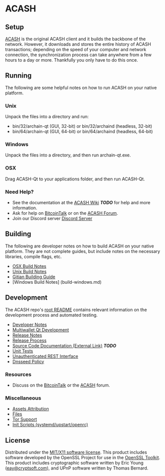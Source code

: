 ACASH
=====================

Setup
---------------------
[ACASH](http://archain.io/wallet) is the original ACASH client and it builds the backbone of the network. However, it downloads and stores the entire history of ACASH transactions; depending on the speed of your computer and network connection, the synchronization process can take anywhere from a few hours to a day or more. Thankfully you only have to do this once.

Running
---------------------
The following are some helpful notes on how to run ACASH on your native platform.

### Unix

Unpack the files into a directory and run:

- bin/32/archain-qt (GUI, 32-bit) or bin/32/archaind (headless, 32-bit)
- bin/64/archain-qt (GUI, 64-bit) or bin/64/archaind (headless, 64-bit)

### Windows

Unpack the files into a directory, and then run archain-qt.exe.

### OSX

Drag ACASH-Qt to your applications folder, and then run ACASH-Qt.

### Need Help?

* See the documentation at the [ACASH Wiki](https://en.archain.io/wiki/Main_Page) ***TODO***
for help and more information.
* Ask for help on [BitcoinTalk](https://bitcointalk.org) or on the [ACASH Forum](http://forum.archain.io/).
* Join our Discord server [Discord Server](https://discord.gg/S9adMgS)

Building
---------------------
The following are developer notes on how to build ACASH on your native platform. They are not complete guides, but include notes on the necessary libraries, compile flags, etc.

- [OSX Build Notes](build-osx.md)
- [Unix Build Notes](build-unix.md)
- [Gitian Building Guide](gitian-building.md)
- [Windows Build Notes] (build-windows.md)

Development
---------------------
The ACASH repo's [root README](https://github.com/ACASH-Core/ACASH/blob/master/README.md) contains relevant information on the development process and automated testing.

- [Developer Notes](developer-notes.md)
- [Multiwallet Qt Development](multiwallet-qt.md)
- [Release Notes](release-notes.md)
- [Release Process](release-process.md)
- [Source Code Documentation (External Link)](https://dev.visucore.com/bitcoin/doxygen/) ***TODO***
- [Unit Tests](unit-tests.md)
- [Unauthenticated REST Interface](REST-interface.md)
- [Dnsseed Policy](dnsseed-policy.md)


### Resources

* Discuss on the [BitcoinTalk](https://bitcointalk.org/index.php?topic=1262920.0) or the [ACASH](http://forum.archain.io/) forum.

### Miscellaneous
- [Assets Attribution](assets-attribution.md)
- [Files](files.md)
- [Tor Support](tor.md)
- [Init Scripts (systemd/upstart/openrc)](init.md)

License
---------------------
Distributed under the [MIT/X11 software license](http://www.opensource.org/licenses/mit-license.php).
This product includes software developed by the OpenSSL Project for use in the [OpenSSL Toolkit](https://www.openssl.org/). This product includes
cryptographic software written by Eric Young ([eay@cryptsoft.com](mailto:eay@cryptsoft.com)), and UPnP software written by Thomas Bernard.
